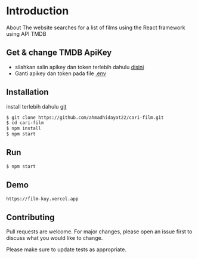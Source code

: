 # Introduction
About
The website searches for a list of films using the React framework using API TMDB

## Get & change TMDB ApiKey
- silahkan salin apikey dan token terlebih dahulu [disini](https://www.themoviedb.org/settings/api)
- Ganti apikey dan token pada file [.env](https://github.com/ahmadhidayat22/cari-film/blob/master/.env)

## Installation
install terlebih dahulu [git](https://git-scm.com/downloads)

```bash
$ git clone https://github.com/ahmadhidayat22/cari-film.git
$ cd cari-film
$ npm install
$ npm start
```

## Run

```bash
$ npm start
```


## Demo
```bash
https://film-kuy.vercel.app
```

## Contributing

Pull requests are welcome. For major changes, please open an issue first
to discuss what you would like to change.

Please make sure to update tests as appropriate.

